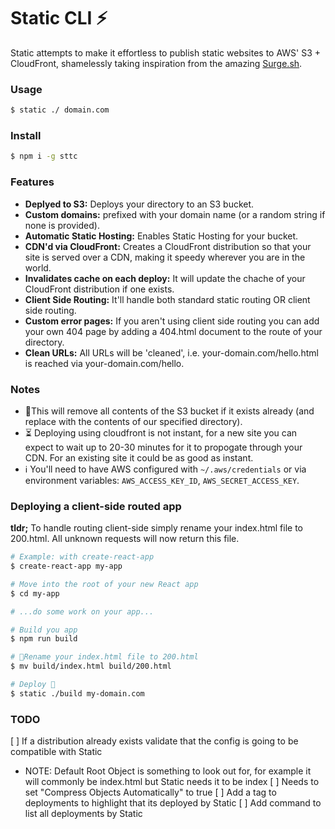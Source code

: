 # Static CLI ⚡

Static attempts to make it effortless to publish static websites to AWS' S3 + CloudFront, shamelessly taking inspiration from the amazing [Surge.sh](surge.sh).

### Usage

```sh
$ static ./ domain.com
```

### Install

```sh
$ npm i -g sttc
```

### Features

* **Deplyed to S3:** Deploys your directory to an S3 bucket.
* **Custom domains:** prefixed with your domain name (or a random string if none is provided).
* **Automatic Static Hosting:** Enables Static Hosting for your bucket.
* **CDN'd via CloudFront:** Creates a CloudFront distribution so that your site is served over a CDN, making it speedy wherever you are in the world.
* **Invalidates cache on each deploy:** It will update the chache of your CloudFront distribution if one exists.
* **Client Side Routing:** It'll handle both standard static routing OR client side routing.
* **Custom error pages:** If you aren't using client side routing you can add your own 404 page by adding a 404.html document to the route of your directory.
* **Clean URLs:** All URLs will be 'cleaned', i.e. your-domain.com/hello.html is reached via your-domain.com/hello.

### Notes

* 🚨This will remove all contents of the S3 bucket if it exists already (and replace with the contents of our specified directory).
* ⏳ Deploying using cloudfront is not instant, for a new site you can expect to wait up to 20-30 minutes for it to propogate through your CDN. For an existing site it could be as good as instant.
* ℹ️ You'll need to have AWS configured with `~/.aws/credentials` or via environment variables: `AWS_ACCESS_KEY_ID`, `AWS_SECRET_ACCESS_KEY`.

### Deploying a client-side routed app

**tldr;** To handle routing client-side simply rename your index.html file to 200.html. All unknown requests will now return this file.

```sh
# Example: with create-react-app
$ create-react-app my-app

# Move into the root of your new React app
$ cd my-app

# ...do some work on your app...

# Build you app
$ npm run build

# 🔑Rename your index.html file to 200.html
$ mv build/index.html build/200.html

# Deploy 🚀
$ static ./build my-domain.com
```

### TODO

[ ] If a distribution already exists validate that the config is going to be compatible with Static
  * NOTE: Default Root Object is something to look out for, for example it will commonly be index.html but Static needs it to be index
[ ] Needs to set "Compress Objects Automatically" to true
[ ] Add a tag to deployments to highlight that its deployed by Static
[ ] Add command to list all deployments by Static

